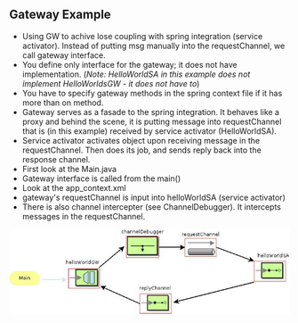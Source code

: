 ## Gateway Example

* Using GW to achive lose coupling with spring integration (service activator). Instead of putting msg manually into the requestChannel, we call gateway interface. 
* You define only interface for the gateway; it does not have implementation. (*Note: HelloWorldSA in this example does not implement HelloWorldsGW - it does not have to*)
* You have to specify gateway methods in the spring context file if it has more than on method.
* Gateway serves as a fasade to the spring integration. It behaves like a proxy and behind the scene, it is putting message into requestChannel that is (in this example) received by service activator (HelloWorldSA). 
* Service activator activates object upon receiving message in the requestChannel. Then does its job, and sends reply back into the response channel.
* First look at the Main.java
* Gateway interface is called from the main()
* Look at the app_context.xml
* gateway's requestChannel is input into helloWorldSA (service activator)
* There is also channel intercepter (see ChannelDebugger). It intercepts messages in the requestChannel.

![alt tag](https://github.com/bozanarh/spring_integration_patterns/blob/master/2_gateway/gateway.jpeg)

